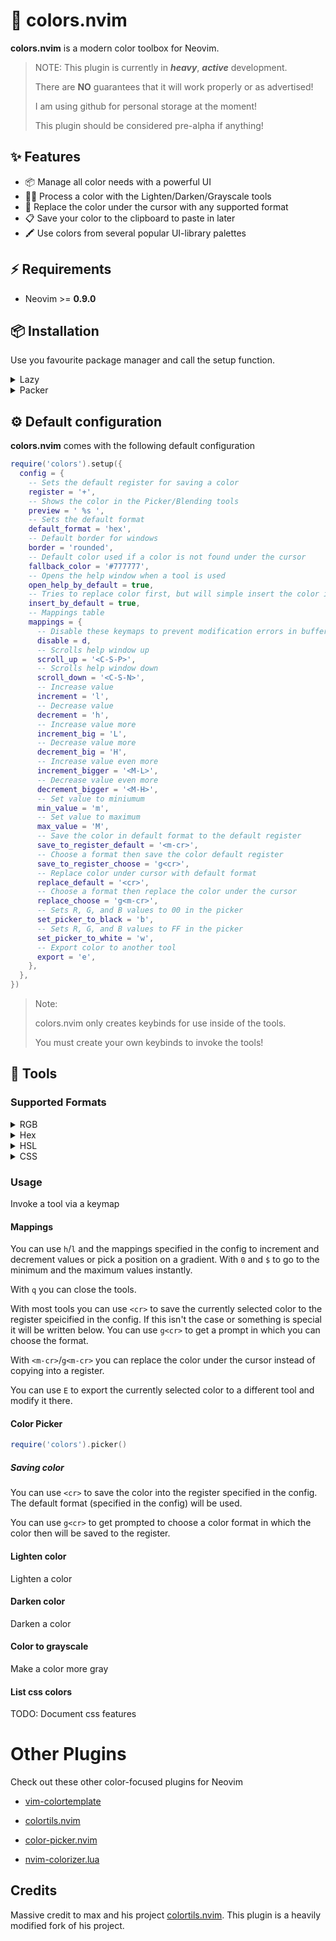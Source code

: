 # 🎨 colors.nvim

**colors.nvim** is a modern color toolbox for Neovim.

> NOTE: This plugin is currently in **_heavy_**, **_active_** development.
>
> There are **NO** guarantees that it will work properly or as advertised!
>
> I am using github for personal storage at the moment!
>
> This plugin should be considered pre-alpha if anything!

## ✨ Features

- 📦 Manage all color needs with a powerful UI
- 🧑‍🔬️ Process a color with the Lighten/Darken/Grayscale tools
- 🔀 Replace the color under the cursor with any supported format
- 📋 Save your color to the clipboard to paste in later
- 🖍 Use colors from several popular UI-library palettes

## ⚡️ Requirements

- Neovim >= **0.9.0**

## 📦 Installation

Use you favourite package manager and call the setup function.

<details>
    <summary>Lazy</summary>

```lua
-- This is the configuration I am currently using
  {
    'roycrippen4/colors.nvim',
    keys = {
      {
        '<leader>cp',
        function()
          require('colors').picker()
        end,
        desc = 'Pick a color  ',
      },
      {
        '<leader>cd',
        function()
          require('colors').darken()
        end,
        desc = 'Darken a color  ',
      },
      {
        '<leader>cl',
        function()
          require('colors').lighten()
        end,
        desc = 'Lighten a color  ',
      },
    },
    opts = {},
  },
}
```

</details>

<details>
    <summary>Packer</summary>
    
```lua
use {
  "roycrippen4/colors.nvim",
  config = function()
    require("colors").setup()
  end,
}
```
</details>

## ⚙️ Default configuration

**colors.nvim** comes with the following default configuration

```lua
require('colors').setup({
  config = {
    -- Sets the default register for saving a color
    register = '+',
    -- Shows the color in the Picker/Blending tools
    preview = ' %s ',
    -- Sets the default format
    default_format = 'hex',
    -- Default border for windows
    border = 'rounded',
    -- Default color used if a color is not found under the cursor
    fallback_color = '#777777',
    -- Opens the help window when a tool is used
    open_help_by_default = true,
    -- Tries to replace color first, but will simple insert the color if one is not found
    insert_by_default = true,
    -- Mappings table
    mappings = {
      -- Disable these keymaps to prevent modification errors in buffer
      disable = d,
      -- Scrolls help window up
      scroll_up = '<C-S-P>',
      -- Scrolls help window down
      scroll_down = '<C-S-N>',
      -- Increase value
      increment = 'l',
      -- Decrease value
      decrement = 'h',
      -- Increase value more
      increment_big = 'L',
      -- Decrease value more
      decrement_big = 'H',
      -- Increase value even more
      increment_bigger = '<M-L>',
      -- Decrease value even more
      decrement_bigger = '<M-H>',
      -- Set value to miniumum
      min_value = 'm',
      -- Set value to maximum
      max_value = 'M',
      -- Save the color in default format to the default register
      save_to_register_default = '<m-cr>',
      -- Choose a format then save the color default register
      save_to_register_choose = 'g<cr>',
      -- Replace color under cursor with default format
      replace_default = '<cr>',
      -- Choose a format then replace the color under the cursor
      replace_choose = 'g<m-cr>',
      -- Sets R, G, and B values to 00 in the picker
      set_picker_to_black = 'b',
      -- Sets R, G, and B values to FF in the picker
      set_picker_to_white = 'w',
      -- Export color to another tool
      export = 'e',
    },
  },
})
```

> Note:
>
> colors.nvim only creates keybinds for use inside of the tools.
>
> You must create your own keybinds to invoke the tools!

## 👀 Tools

### Supported Formats

<details>
    <summary>RGB</summary>
    
- `rgb(255, 255, 0)`
- `rgb(100%, 100%, 0%)`

</details>

<details>
    <summary>Hex</summary>
    
- `#FFAB00`
</details>

<details>
    <summary>HSL</summary>

- `hsl(60, 100%, 50%)`
- `hsla(60, 100%, 50%)`
</details>

<details>
    <summary>CSS</summary>

##### Color support for the following:

- _Standard CSS_
- _Tailwind CSS_
- _Material UI_
- _ChakraUI_

</details>

### Usage

Invoke a tool via a keymap

#### Mappings

You can use `h`/`l` and the mappings specified in the config to increment and decrement values or pick a position on a gradient.
With `0` and `$` to go to the minimum and the maximum values instantly.

With `q` you can close the tools.

With most tools you can use `<cr>` to save the currently selected color to the register speicified in the config.
If this isn't the case or something is special it will be written below.
You can use `g<cr>` to get a prompt in which you can choose the format.

With `<m-cr>`/`g<m-cr>` you can replace the color under the cursor instead of copying into a register.

You can use `E` to export the currently selected color to a different tool and modify it there.

#### Color Picker

```lua
require('colors').picker()
```

##### Saving color

You can use `<cr>` to save the color into the register specified in the config.
The default format (specified in the config) will be used.

You can use `g<cr>` to get prompted to choose a color format in which the color then will be saved to the register.

#### Lighten color

Lighten a color

#### Darken color

Darken a color

#### Color to grayscale

Make a color more gray

#### List css colors

TODO: Document css features

# Other Plugins

Check out these other color-focused plugins for Neovim

- [vim-colortemplate](https://github.com/lifepillar/vim-colortemplate)

- [colortils.nvim](https://github.com/nvim-colortils/colortils.nvim)

- [color-picker.nvim](https://github.com/ziontee113/color-picker.nvim)

- [nvim-colorizer.lua](https://github.com/NvChad/nvim-colorizer.lua)

## Credits

Massive credit to max and his project [colortils.nvim](https://github.com/nvim-colortils/colortils.nvim).
This plugin is a heavily modified fork of his project.
